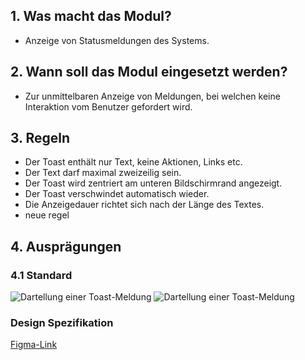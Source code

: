 ## 1. Was macht das Modul?
*   Anzeige von Statusmeldungen des Systems.

## 2. Wann soll das Modul eingesetzt werden?
*   Zur unmittelbaren Anzeige von Meldungen, bei welchen keine Interaktion vom Benutzer gefordert wird.

## 3. Regeln
*   Der Toast enthält nur Text, keine Aktionen, Links etc.
*   Der Text darf maximal zweizeilig sein.
*   Der Toast wird zentriert am unteren Bildschirmrand angezeigt.
*   Der Toast verschwindet automatisch wieder.
*   Die Anzeigedauer richtet sich nach der Länge des Textes.
*   neue regel

## 4. Ausprägungen

<label class="switch" style="display:none"><input type="checkbox"><span class="slider round"></span></label>
 
### 4.1 Standard
![Dartellung einer Toast-Meldung](https://raw.githubusercontent.com/sbb-design-systems/design-system-mobile-documentation/doku-update/documentation/toast/images/toast-light.png 'class: image light')
![Dartellung einer Toast-Meldung](https://raw.githubusercontent.com/sbb-design-systems/design-system-mobile-documentation/doku-update/documentation/toast/images/toast-dark.png 'class: image dark hide')

### Design Spezifikation
[Figma-Link](https://www.figma.com/file/WOtLIam1xwrqcgnAITsEhV/Design-System-Mobile?node-id=36%3A16488)